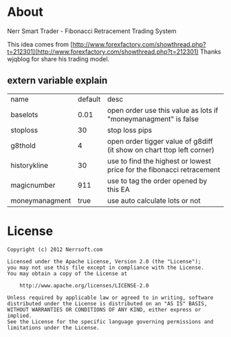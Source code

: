 # About

Nerr Smart Trader - Fibonacci Retracement Trading System 

This idea comes from [http://www.forexfactory.com/showthread.php?t=212301](http://www.forexfactory.com/showthread.php?t=212301)
Thanks wjqblog for share his trading model.

## extern variable explain ##
<table>
	<tr>
		<td>name</td>
		<td>default</td>
		<td>desc</td>
	</tr>
	<tr>
		<td>baselots</td>
		<td>0.01</td>
		<td>open order use this value as lots if "moneymanagment" is false </td>
	</tr>
	<tr>
		<td>stoploss</td>
		<td>30</td>
		<td>stop loss pips</td>
	</tr>
	<tr>
		<td>g8thold</td>
		<td>4</td>
		<td>open order tigger value of g8diff (it show on chart ttop left corner)</td>
	</tr>
	<tr>
		<td>historykline</td>
		<td>30</td>
		<td>use to find the highest or lowest price for the fibonacci retracement</td>
	</tr>
	<tr>
		<td>magicnumber</td>
		<td>911</td>
		<td>use to tag the order opened by this EA</td>
	</tr>
	<tr>
		<td>moneymanagment</td>
		<td>true</td>
		<td>use auto calculate lots or not</td>
	</tr>
</table>


# License

	Copyright (c) 2012 Nerrsoft.com

	Licensed under the Apache License, Version 2.0 (the "License");
	you may not use this file except in compliance with the License.
	You may obtain a copy of the License at

		http://www.apache.org/licenses/LICENSE-2.0

	Unless required by applicable law or agreed to in writing, software
	distributed under the License is distributed on an "AS IS" BASIS,
	WITHOUT WARRANTIES OR CONDITIONS OF ANY KIND, either express or implied.
	See the License for the specific language governing permissions and
	limitations under the License.